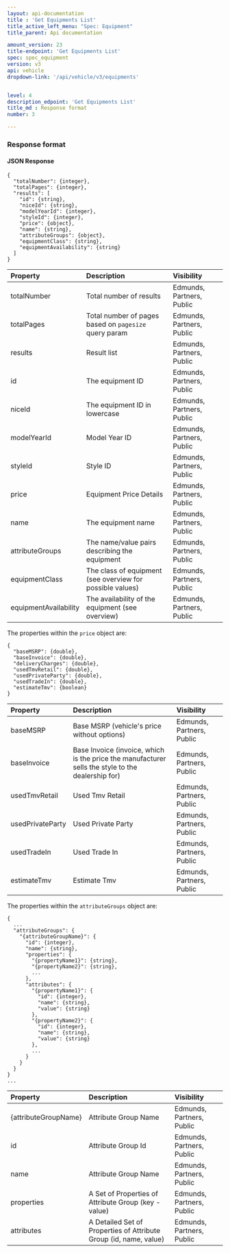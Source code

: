 ```yaml
---
layout: api-documentation
title : 'Get Equipments List'
title_active_left_menu: "Spec: Equipment"
title_parent: Api documentation

amount_version: 23
title-endpoint: 'Get Equipments List'
spec: spec_equipment
version: v3
api: vehicle
dropdown-link: '/api/vehicle/v3/equipments'


level: 4
description_edpoint: 'Get Equipments List'
title_md : Response format
number: 3

---
```


### Response format

#### JSON Response

    {
      "totalNumber": {integer},
      "totalPages": {integer},
      "results": [
        "id": {string},
        "niceId": {string},
        "modelYearId": {integer},
        "styleId": {integer},
        "price": {object},
        "name": {string},
        "attributeGroups": {object},
        "equipmentClass": {string},
        "equipmentAvailability": {string}
      ]
    }

| Property               | Description                                                      | Visibility                |
|:-----------------------|:-----------------------------------------------------------------|:------------------------- |
| totalNumber            | Total number of results                                          | Edmunds, Partners, Public |
| totalPages             | Total number of pages based on <code>pagesize</code> query param | Edmunds, Partners, Public |
| results                | Result list                                                      | Edmunds, Partners, Public |
| id                     | The equipment ID                                                 | Edmunds, Partners, Public |
| niceId                 | The equipment ID in lowercase                                    | Edmunds, Partners, Public |
| modelYearId            | Model Year ID                                                    | Edmunds, Partners, Public |
| styleId                | Style ID                                                         | Edmunds, Partners, Public |
| price                  | Equipment Price Details                                          | Edmunds, Partners, Public |
| name                   | The equipment name                                               | Edmunds, Partners, Public |
| attributeGroups        | The name/value pairs describing the equipment                    | Edmunds, Partners, Public |
| equipmentClass         | The class of equipment (see overview for possible values)        | Edmunds, Partners, Public |
| equipmentAvailability  | The availability of the equipment (see overview)                 | Edmunds, Partners, Public |

The properties within the <code>price</code> object are:

    {
      "baseMSRP": {double},
      "baseInvoice": {double},
      "deliveryCharges": {double},
      "usedTmvRetail": {double},
      "usedPrivateParty": {double},
      "usedTradeIn": {double},
      "estimateTmv": {boolean}
    }

| Property          | Description                                                                                       | Visibility                |
|:------------------|:--------------------------------------------------------------------------------------------------|:------------------------- |
| baseMSRP          | Base MSRP (vehicle's price without options)                                                       | Edmunds, Partners, Public |
| baseInvoice       | Base Invoice (invoice, which is the price the manufacturer sells the style to the dealership for) | Edmunds, Partners, Public |
| usedTmvRetail     | Used Tmv Retail                                                                                   | Edmunds, Partners, Public |
| usedPrivateParty  | Used Private Party                                                                                | Edmunds, Partners, Public |
| usedTradeIn       | Used Trade In                                                                                     | Edmunds, Partners, Public |
| estimateTmv       | Estimate Tmv                                                                                      | Edmunds, Partners, Public |

The properties within the <code>attributeGroups</code> object are:

    {
      ...
      "attributeGroups": {
        "{attributeGroupName}": {
          "id": {integer},
          "name": {string},
          "properties": {
            "{propertyName1}": {string},
            "{propertyName2}": {string},
            ...
          },
          "attributes": {
            "{propertyName1}": {
              "id": {integer},
              "name": {string},
              "value": {string}
            },
            "{propertyName2}": {
              "id": {integer},
              "name": {string},
              "value": {string}
            },
            ...
          }
        }
      }
    }
    ...

| Property             | Description                                                       | Visibility                |
|:---------------------|:------------------------------------------------------------------|:------------------------- |
| {attributeGroupName} | Attribute Group Name                                              | Edmunds, Partners, Public |
| id                   | Attribute Group Id                                                | Edmunds, Partners, Public |
| name                 | Attribute Group Name                                              | Edmunds, Partners, Public |
| properties           | A Set of Properties of Attribute Group (key - value)              | Edmunds, Partners, Public |
| attributes           | A Detailed Set of Properties of Attribute Group (id, name, value) | Edmunds, Partners, Public |
